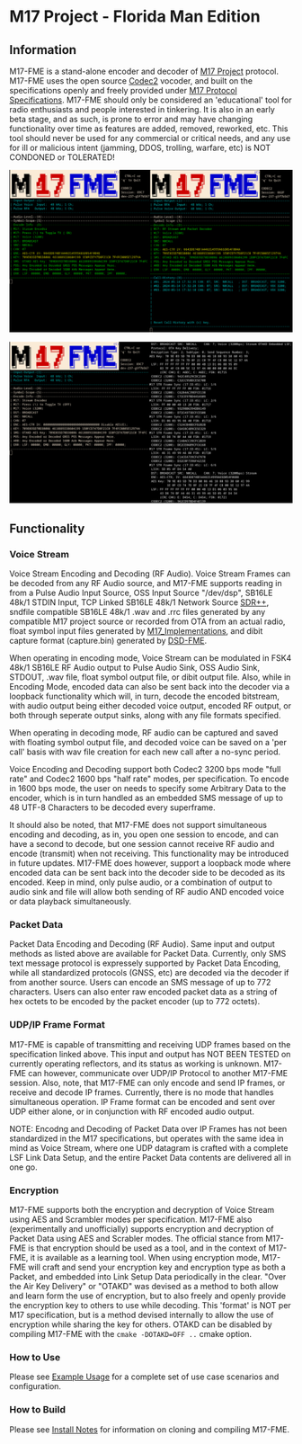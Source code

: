 
# M17 Project - Florida Man Edition

## Information

M17-FME is a stand-alone encoder and decoder of [M17 Project](https://m17project.org/ "M17") protocol.
M17-FME uses the open source [Codec2](https://github.com/drowe67/codec2 "Codec2") vocoder, and built on the specifications openly and freely provided under [M17 Protocol Specifications](https://spec.m17project.org/ "M17 Protocol Specifications"). M17-FME should only be considered an 'educational' tool for radio enthusiasts and people interested in tinkering. It is also in an early beta stage, and as such, is prone to error and may have changing functionality over time as features are added, removed, reworked, etc. This tool should never be used for any commercial or critical needs, and any use for ill or malicious intent (jamming, DDOS, trolling, warfare, etc) is NOT CONDONED or TOLERATED!

![M17-FME](https://github.com/lwvmobile/m17-fme/blob/main/m17-fme1.png)

![M17-FME](https://github.com/lwvmobile/m17-fme/blob/main/m17-fme2.png)

## Functionality

### Voice Stream

Voice Stream Encoding and Decoding (RF Audio). Voice Stream Frames can be decoded from any RF Audio source, and M17-FME supports reading in from a Pulse Audio Input Source, OSS Input Source "/dev/dsp", SB16LE 48k/1 STDIN Input, TCP Linked SB16LE 48k/1 Network Source [SDR++](https://github.com/AlexandreRouma/SDRPlusPlus "SDR++"), sndfile compatible SB16LE 48k/1 .wav and .rrc files generated by any compatible M17 project source or recorded from OTA from an actual radio, float symbol input files generated by [M17_Implementations](https://github.com/M17-Project/M17_Implementations "M17_Implementations"), and dibit capture format (capture.bin) generated by [DSD-FME](https://github.com/lwvmobile/dsd-fme "DSD-FME").

When operating in encoding mode, Voice Stream can be modulated in FSK4 48k/1 SB16LE RF Audio output to Pulse Audio Sink, OSS Audio Sink, STDOUT, .wav file, float symbol output file, or dibit output file. Also, while in Encoding Mode, encoded data can also be sent back into the decoder via a loopback functionality which will, in turn, decode the encoded bitstream, with audio output being either decoded voice output, encoded RF output, or both through seperate output sinks, along with any file formats specified.

When operating in decoding mode, RF audio can be captured and saved with floating symbol output file, and decoded voice can be saved on a 'per call' basis with wav file creation for each new call after a no-sync period.

Voice Encoding and Decoding support both Codec2 3200 bps mode "full rate" and Codec2 1600 bps "half rate" modes, per specification. To encode in 1600 bps mode, the user on needs to specify some Arbitrary Data to the encoder, which is in turn handled as an embedded SMS message of up to 48 UTF-8 Characters to be decoded every superframe.

It should also be noted, that M17-FME does not support simultaneous encoding and decoding, as in, you open one session to encode, and can have a second to decode, but one session cannot receive RF audio and encode (transmit) when not receiving. This functionality may be introduced in future updates. M17-FME does however, support a loopback mode where encoded data can be sent back into the decoder side to be decoded as its encoded. Keep in mind, only pulse audio, or a combination of output to audio sink and file will allow both sending of RF audio AND encoded voice or data playback simultaneously.

### Packet Data

Packet Data Encoding and Decoding (RF Audio). Same input and output methods as listed above are available for Packet Data. Currently, only SMS text message protocol is expressely supported by Packet Data Encoding, while all standardized protocols (GNSS, etc) are decoded via the decoder if from another source. Users can encode an SMS message of up to 772 characters. Users can also enter raw encoded packet data as a string of hex octets to be encoded by the packet encoder (up to 772 octets).

### UDP/IP Frame Format

M17-FME is capable of transmitting and receiving UDP frames based on the specification linked above. This input and output has NOT BEEN TESTED on currently operating reflectors, and its status as working is unknown. M17-FME can however, communicate over UDP/IP Protocol to another M17-FME session. Also, note, that M17-FME can only encode and send IP frames, or receive and decode IP frames. Currently, there is no mode that handles simultaneous operation. IP Frame format can be encoded and sent over UDP either alone, or in conjunction with RF encoded audio output.

NOTE: Encodng and Decoding of Packet Data over IP Frames has not been standardized in the M17 specifications, but operates with the same idea in mind as Voice Stream, where one UDP datagram is crafted with a complete LSF Link Data Setup, and the entire Packet Data contents are delivered all in one go.

### Encryption

M17-FME supports both the encryption and decryption of Voice Stream using AES and Scrambler modes per specification. M17-FME also (experimentally and unofficially) supports encryption and decryption of Packet Data using AES and Scrabler modes. The official stance from M17-FME is that encryption should be used as a tool, and in the context of M17-FME, it is available as a learning tool. When using encryption mode, M17-FME will craft and send your encryption key and encryption type as both a Packet, and embedded into Link Setup Data periodically in the clear. "Over the Air Key Delivery" or "OTAKD" was devised as a method to both allow and learn form the use of encryption, but to also freely and openly provide the encryption key to others to use while decoding. This 'format' is NOT per M17 specification, but is a method devised internally to allow the use of encryption while sharing the key for others. OTAKD can be disabled by compiling M17-FME with the `cmake -DOTAKD=OFF ..` cmake option.

### How to Use

Please see [Example Usage](https://github.com/lwvmobile/m17-fme/blob/main/Example_Usage.md "Example Usage") for a complete set of use case scenarios and configuration.

### How to Build

Please see [Install Notes](https://github.com/lwvmobile/m17-fme/blob/main/Install_Notes.md "Install Notes") for information on cloning and compiling M17-FME.

